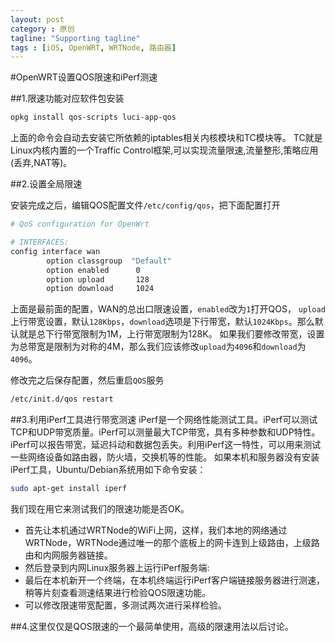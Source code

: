 ```yaml
---
layout: post
category : 原创
tagline: "Supporting tagline"
tags : [iOS, OpenWRT, WRTNode, 路由器]
---
```

#OpenWRT设置QOS限速和iPerf测速



##1.限速功能对应软件包安装

```bash
opkg install qos-scripts luci-app-qos
```
上面的命令会自动去安装它所依赖的iptables相关内核模块和TC模块等。
TC就是Linux内核内置的一个Traffic Control框架,可以实现流量限速,流量整形,策略应用(丢弃,NAT等)。


##2.设置全局限速

安装完成之后，编辑QOS配置文件`/etc/config/qos`，把下面配置打开

```bash
# QoS configuration for OpenWrt

# INTERFACES:
config interface wan
        option classgroup  "Default"
        option enabled      0
        option upload       128
        option download     1024
```

上面是最前面的配置，WAN的总出口限速设置，`enabled`改为`1`打开QOS， `upload`上行带宽设置，默认`128Kbps`，`download`选项是下行带宽，默认`1024Kbps`。那么默认就是总下行带宽限制为1M，上行带宽限制为128K。
如果我们要修改带宽，设置为总带宽是限制为对称的4M，那么我们应该修改`upload`为`4096`和`download`为`4096`。

修改完之后保存配置，然后重启`QOS`服务

```bash
/etc/init.d/qos restart
```


##3.利用iPerf工具进行带宽测速
iPerf是一个网络性能测试工具。iPerf可以测试TCP和UDP带宽质量。iPerf可以测量最大TCP带宽，具有多种参数和UDP特性。iPerf可以报告带宽，延迟抖动和数据包丢失。利用iPerf这一特性，可以用来测试一些网络设备如路由器，防火墙，交换机等的性能。
如果本机和服务器没有安装iPerf工具，Ubuntu/Debian系统用如下命令安装：

```bash
sudo apt-get install iperf
```

我们现在用它来测试我们的限速功能是否OK。
- 首先让本机通过WRTNode的WiFi上网，这样，我们本地的网络通过WRTNode，WRTNode通过唯一的那个底板上的网卡连到上级路由，上级路由和内网服务器链接。
- 然后登录到内网Linux服务器上运行iPerf服务端:
- 最后在本机新开一个终端，在本机终端运行iPerf客户端链接服务器进行测速，稍等片刻查看测速结果进行检验QOS限速功能。
- 可以修改限速带宽配置，多测试两次进行采样检验。



##4.这里仅仅是QOS限速的一个最简单使用，高级的限速用法以后讨论。